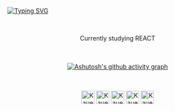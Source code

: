 [![Typing SVG](https://readme-typing-svg.herokuapp.com/?color=365278&size=35&center=true&vCenter=true&width=1000&lines=HELLO,+My+name+is+Kauê+Franco;I'm+15+years+old;I'm+from+Brazil;Be+Welcome!+:%29)](https://git.io/typing-svg)
##


<div align="center">
  <br>
  Currently studying REACT
 </div>
 <br>
 <br>
<div align="center">
  
[![Ashutosh's github activity graph](https://github-readme-activity-graph.cyclic.app/graph?username=Kaue-Franco&bg_color=0d1117&color=365278&line=365278&point=403d3d&area=true&hide_border=true)](https://github.com/ashutosh00710/github-readme-activity-graph)

##
<div style="display: inline-block"><br>
  <img align="center" alt="Kaue-Html" height="30" widht="40" src="https://cdn.jsdelivr.net/gh/devicons/devicon/icons/html5/html5-original.svg"/>
  <img align="center" alt="Kaue-Css" height="30" widht="40" src="https://cdn.jsdelivr.net/gh/devicons/devicon/icons/css3/css3-original.svg" />
  <img align="center" alt="Kaue-Js" height="30" widht="40" src="https://cdn.jsdelivr.net/gh/devicons/devicon/icons/javascript/javascript-original.svg" />
  <img align="center" alt="Kaue-Ts" height="30" widht="40" src="https://cdn.jsdelivr.net/gh/devicons/devicon/icons/typescript/typescript-original.svg" />
  <img align="center" alt="Kaue-Git" height="30" widht="40" src="https://cdn.jsdelivr.net/gh/devicons/devicon/icons/git/git-original.svg" />
</div>
